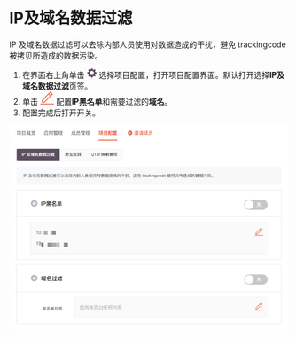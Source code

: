 # IP及域名数据过滤

IP 及域名数据过滤可以去除内部人员使用对数据造成的干扰，避免 trackingcode 被拷贝所造成的数据污染。

1. 在界面右上角单击 ![](../../../.gitbook/assets/2019-10-10_18-59-32%20%281%29.png) 选择项目配置，打开项目配置界面。默认打开选择**IP及域名数据过滤**页签。
2. 单击 ![](../../../.gitbook/assets/bian-ji-an-niu.png) 配置**IP黑名单**和需要过滤的**域名**。
3. 配置完成后打开开关。

![](../../../.gitbook/assets/image%20%28116%29.png)

